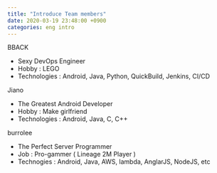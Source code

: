 ```yaml
---
title: "Introduce Team members"
date: 2020-03-19 23:48:00 +0900
categories: eng intro
---
```


BBACK
 - Sexy DevOps Engineer
 - Hobby : LEGO
 - Technologies : Android, Java, Python, QuickBuild, Jenkins, CI/CD

Jiano
 - The Greatest Android Developer
 - Hobby : Make girlfriend
 - Technologies : Android, Java, C, C++
 
burrolee
 - The Perfect Server Programmer
 - Job : Pro-gammer ( Lineage 2M Player )
 - Technogies : Android, Java, AWS, lambda, AnglarJS, NodeJS, etc
